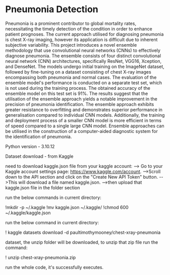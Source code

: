 # Pneumonia Detection
Pneumonia is a prominent contributor to global mortality rates, necessitating the timely detection of the condition in order to enhance patient prognoses. The current approach utilised for diagnosing pneumonia is chest X-ray imaging, however its application is difficult due to inherent subjective variability. This project introduces a novel ensemble methodology that use convolutional neural networks (CNNs) to effectively diagnose pneumonia. The ensemble consists of four distinct convolutional neural network (CNN) architectures, specifically ResNet, VGG16, Xception, and DenseNet. The models undergo initial training on the ImageNet dataset, followed by fine-tuning on a dataset consisting of chest X-ray images encompassing both pneumonia and normal cases. The evaluation of the ensemble model's performance is conducted on a separate test set, which is not used during the training process. The obtained accuracy of the ensemble model on this test set is 91%. The results suggest that the utilisation of the ensemble approach yields a notable improvement in the precision of pneumonia identification. The ensemble approach exhibits greater resistance to overfitting and demonstrates superior performance in generalisation compared to individual CNN models. Additionally, the training and deployment process of a smaller CNN model is more efficient in terms of speed compared to a single large CNN model. Ensemble approaches can be utilised in the construction of a computer-aided diagnostic system for the identification of pneumonia.


Python version - 3.10.12 

Dataset download - from Kaggle 
 
need to download kaggle.json file from your kaggle account:
 --> Go to your Kaggle account settings page: https://www.kaggle.com/account.
 -->Scroll down to the API section and click on the "Create New API Token" button.
 -->This will download a file named kaggle.json.
 -->then upload that kaggle.json file in the folder section

run the below commands in current directory: 

 !mkdir -p ~/.kaggle
 !mv kaggle.json ~/.kaggle/
 !chmod 600 ~/.kaggle/kaggle.json

run the below command in current directory:

  ! kaggle datasets download -d paultimothymooney/chest-xray-pneumonia

dataset, the unzip folder will be downloaded, to unzip that zip file run the command:

  ! unzip chest-xray-pneumonia.zip

run the whole code, it's successfully executes.
